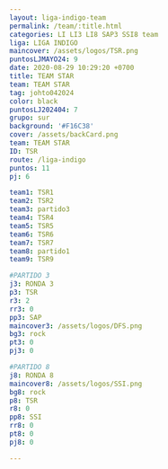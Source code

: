 ```yaml
---
layout: liga-indigo-team
permalink: /team/:title.html
categories: LI LI3 LI8 SAP3 SSI8 team
liga: LIGA INDIGO
maincover: /assets/logos/TSR.png
puntosLJMAYO24: 9
date: 2020-08-29 10:29:20 +0700
title: TEAM STAR
team: TEAM STAR
tag: johto042024
color: black
puntosLJ202404: 7
grupo: sur
background: '#F16C38'
cover: /assets/backCard.png
team: TEAM STAR
ID: TSR
route: /liga-indigo
puntos: 11
pj: 6

team1: TSR1
team2: TSR2
team3: partido3
team4: TSR4
team5: TSR5
team6: TSR6
team7: TSR7
team8: partido1
team9: TSR9

#PARTIDO 3
j3: RONDA 3
p3: TSR
r3: 2
rr3: 0 
pp3: SAP
maincover3: /assets/logos/DFS.png
bg3: rock
pt3: 0
pj3: 0

#PARTIDO 8
j8: RONDA 8
maincover8: /assets/logos/SSI.png
bg8: rock 
p8: TSR
r8: 0
pp8: SSI
rr8: 0
pt8: 0
pj8: 0

---
```




